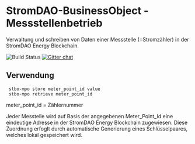 # StromDAO-BusinessObject - Messstellenbetrieb

Verwaltung und schreiben von Daten einer Messstelle (=Stromzähler) in der StromDAO Energy Blockchain. 

![Build Status](https://app.codeship.com/projects/0b53dce0-1501-0135-4829-1a2cb8d45999/status?branch=master) [![Gitter chat](https://badges.gitter.im/gitterHQ/gitter.png)](https://gitter.im/stromdao/BusinessObject)

## Verwendung
```
 stbo-mpo store meter_point_id value
 stbo-mpo retrieve meter_point_id
```

meter_point_id = Zählernummer

Jeder Messtelle wird auf Basis der angegebenen Meter_Point_Id eine eindeutige Adresse in der StromDAO Energy Blockchain zugewiesen. Diese Zuordnung erfoglt durch automatische Generierung eines Schlüsselpaares, welches lokal gespeichert wird. 

